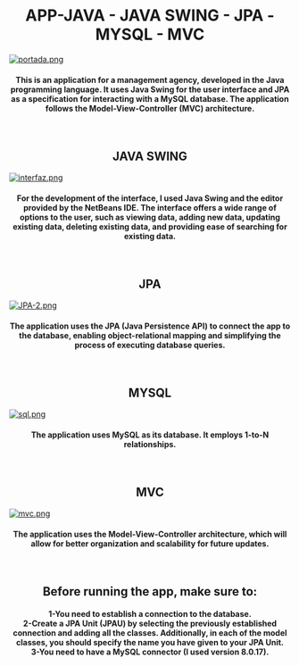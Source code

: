 # <div align="center"> APP-JAVA - JAVA SWING - JPA - MYSQL - MVC </div>

[![portada.png](https://i.postimg.cc/vB9PG24G/portada.png)](https://postimg.cc/mzL3ww3n)

<h4 align="center">This is an application for a management agency, developed in the Java programming language. It uses Java Swing for the user interface and JPA as a specification for interacting with a MySQL database. The application follows the Model-View-Controller (MVC) architecture.</h4>

<br>

## <div align="center">JAVA SWING</div>

[![interfaz.png](https://i.postimg.cc/R0TYtDMG/interfaz.png)](https://postimg.cc/TypQMQ5W)

<h4 align="center">For the development of the interface, I used Java Swing and the editor provided by the NetBeans IDE. The interface offers a wide range of options to the user, such as viewing data, adding new data, updating existing data, deleting existing data, and providing ease of searching for existing data.</h4>

<br>

## <div align="center">JPA</div>

[![JPA-2.png](https://i.postimg.cc/mZQGZ89X/JPA-2.png)](https://postimg.cc/G9hfqPqG)

<h4 align="center">The application uses the JPA (Java Persistence API) to connect the app to the database, enabling object-relational mapping and simplifying the process of executing database queries.</h4>

<br>

## <div align="center">MYSQL</div>

[![sql.png](https://i.postimg.cc/vTTLNGyX/sql.png)](https://postimg.cc/rR6rdXKt)

<h4 align="center">The application uses MySQL as its database. It employs 1-to-N relationships.</h4>

<br>

## <div align="center">MVC</div>

[![mvc.png](https://i.postimg.cc/rmTCcVxw/mvc.png)](https://postimg.cc/FfPJVQTM)

<h4 align="center">The application uses the Model-View-Controller architecture, which will allow for better organization and scalability for future updates.</h4>

<br>

## <div align="center">Before running the app, make sure to:</div>

<h4 align="center">1-You need to establish a connection to the database.<br>
  2-Create a JPA Unit (JPAU) by selecting the previously established connection and adding all the classes. Additionally, in each of the model classes, you should specify the name you have given to your JPA Unit. <br>
3-You need to have a MySQL connector (I used version 8.0.17).</h4>
